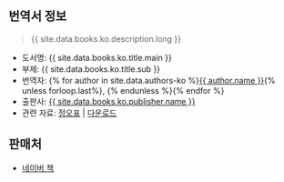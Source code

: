 ## 번역서 정보

> {{ site.data.books.ko.description.long }}

* 도서명: {{ site.data.books.ko.title.main }}
* 부제: {{ site.data.books.ko.title.sub }}
* 번역자: {% for author in site.data.authors-ko %}<a href="{{ author.profile }}" target="_blank">{{ author.name }}</a>{% unless forloop.last%}, {% endunless %}{% endfor %}
* 출판사: <a href="{{ site.data.books.ko.publisher.url }}" target="_blank">{{ site.data.books.ko.publisher.name }}</a>
* 관련 자료: <a href="{{ site.url }}{{ site.baseurl }}/errata.html" target="_self">정오표</a> | 
<a href="{{ site.url }}{{ site.baseurl }}/downloads/visual-library.zip" target="_blank">다운로드</a>

## 판매처

* <a href="https://book.naver.com/bookdb/book_detail.nhn?bid=20916537" target="_blank">네이버 책</a>

<!--
{% for store in site.data.stores-ko %}<a href="{{ store.link }}" target="{{ store.target }}">{{ store.name }}</a>{% unless forloop.last%} / {% endunless %}{% endfor %} -->

